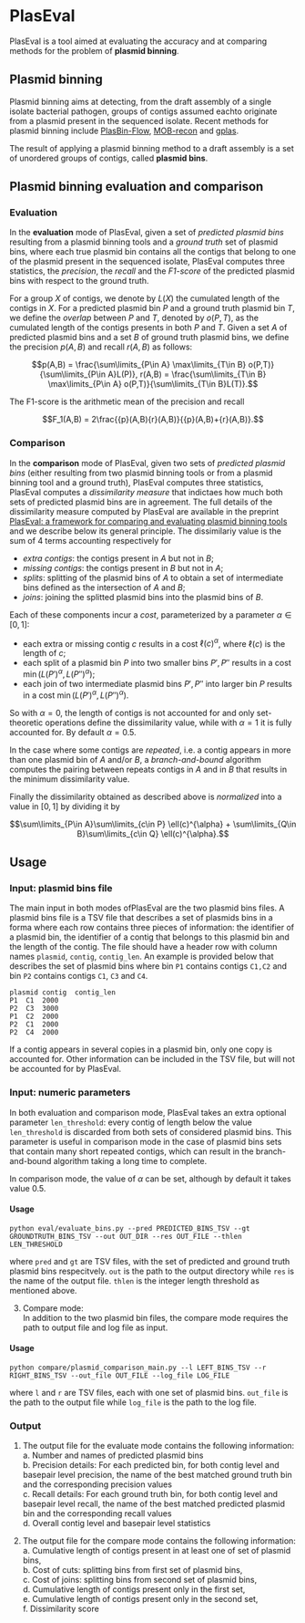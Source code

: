 # PlasEval

PlasEval is a tool aimed at evaluating the accuracy and at comparing methods for the problem of **plasmid binning**.

## Plasmid binning

Plasmid binning aims at detecting, from the draft assembly of a single isolate bacterial pathogen, groups of contigs assumed eachto originate from a plasmid present in the sequenced isolate. Recent methods for plasmid binning include <a href="https://github.com/cchauve/PlasBin-flow">PlasBin-Flow</a>, <a href="https://github.com/phac-nml/mob-suite">MOB-recon</a> and <a href="https://gitlab.com/sirarredondo/gplas">gplas</a>.

The result of applying a plasmid binning method to a draft assembly is a set of unordered groups of contigs, called **plasmid bins**.

## Plasmid binning evaluation and comparison

### Evaluation
In the **evaluation** mode of PlasEval, given a set of *predicted plasmid bins* resulting from a plasmid binning tools and a *ground truth* set of plasmid bins, where each true plasmid bin contains all the contigs that belong to one of the plasmid present in the sequenced isolate, PlasEval computes three statistics, the *precision*, the *recall* and the *F1-score* of the predicted plasmid bins with respect to the ground truth.

For a group $`X`$ of contigs, we denote by $`L(X)`$ the cumulated length of the contigs in $`X`$. 
For a predicted plasmid bin $`P`$ and a ground truth plasmid bin $`T`$, we define the *overlap* between $`P`$ and $`T`$, denoted by $`o(P,T)`$, as the cumulated length of the contigs presents in both $`P`$ and $`T`$.
Given a set $`A`$ of predicted plasmid bins and a set $`B`$ of ground truth plasmid bins, we define the precision $`p(A,B)`$ and recall $`r(A,B)`$ as follows:
```math
p(A,B) = \frac{\sum\limits_{P\in A} \max\limits_{T\in B} o(P,T)}{\sum\limits_{P\in A}L(P)}, r(A,B) = \frac{\sum\limits_{T\in B} \max\limits_{P\in A} o(P,T)}{\sum\limits_{T\in B}L(T)}.
```  

The F1-score is the arithmetic mean of the precision and recall
```math
F_1(A,B) = 2\frac{{p}(A,B){r}(A,B)}{{p}(A,B)+{r}(A,B)}.
```  

### Comparison
In the **comparison** mode of PlasEval, given two sets of *predicted plasmid bins* (either resulting from two plasmid binning tools or from a plasmid binning tool and a ground truth), PlasEval computes three statistics, PlasEval computes a *dissimilarity measure* that indictaes how much both sets of predicted plasmid bins are in agreement. 
The full details of the dissimilarity measure computed by PlasEval are available in the preprint <a href="">PlasEval: a framework for comparing and evaluating plasmid binning tools</a> and we describe below its general principle.
The dissimilariy value is the sum of 4 terms accounting respectively for
- *extra contigs*: the contigs present in $`A`$ but not in $`B`$;
- *missing contigs*: the contigs present in $`B`$ but not in $`A`$;
- *splits*: splitting of the plasmid bins of $`A`$ to obtain a set of intermediate bins defined as the intersection of $`A`$ and $`B`$;
- *joins*: joining the splitted plasmid bins into the plasmid bins of $`B`$.

Each of these components incur a *cost*, parameterized by a parameter $`\alpha \in [0,1]`$:
- each extra or missing contig $`c`$ results in a cost $`\ell(c)^\alpha`$, where $`\ell(c)`$ is the length of $`c`$;
- each split of a plasmid bin $`P`$ into two smaller bins $`P',P''`$ results in a cost $`\min(L(P')^\alpha,L(P'')^\alpha)`$;
- each join of two intermediate plasmid bins $`P',P''`$ into  larger bin $`P`$ results in a cost $`\min(L(P')^\alpha,L(P'')^\alpha)`$.
 
So with $`\alpha=0`$, the length of contigs is not accounted for and only set-theoretic operations define the dissimilarity value, while with $`\alpha=1`$ it is fully accounted for.
By default $`\alpha=0.5`$.

In the case where some contigs are *repeated*, i.e. a contig appears in more than one plasmid bin of $`A`$ and/or $`B`$, a *branch-and-bound* algorithm computes the pairing between repeats contigs in $`A`$ and in $`B`$ that results in the minimum dissimilarity value.

Finally the dissimilarity obtained as described above is *normalized* into a value in $`[0,1]`$ by dividing it by 
```math
\sum\limits_{P\in A}\sum\limits_{c\in P} \ell(c)^{\alpha} + \sum\limits_{Q\in B}\sum\limits_{c\in Q} \ell(c)^{\alpha}.
```
  
## Usage

### Input: plasmid bins file

The main input in both modes ofPlasEval are the two plasmid bins files. 
A plasmid bins file is a TSV file that describes a set of plasmids bins in a forma where each row contains three pieces of information: the identifier of a plasmid bin, the identifier of a contig that belongs to this plasmid bin and the length of the contig.
The file should have a header row with column names `plasmid`, `contig`, `contig_len`. 
An example is provided below that describes the set of plasmid bins where bin `P1` contains contigs `C1,C2` and bin `P2` contains contigs `C1`, `C3` and `C4`.
```
plasmid	contig 	contig_len
P1	C1 	2000
P2	C3 	3000
P1	C2 	2000
P2	C1	2000
P2	C4	2000
```

If a contig appears in several copies in a plasmid bin, only one copy is accounted for.
Other information can be included in the TSV file, but will not be accounted for by PlasEval.

### Input: numeric parameters

In both evaluation and comparison mode, PlasEval takes an extra optional parameter `len_threshold`: every contig of length below the value `len_threshold` is discarded from both sets of considered plasmid bins. This parameter is useful in comparison mode in the case of plasmid bins sets that contain many short repeated contigs, which can result in the branch-and-bound algorithm taking a long time to complete.

In comparison mode, the value of $\alpha$ can be set, although by default it takes value $0.5$.

#### Usage
```
python eval/evaluate_bins.py --pred PREDICTED_BINS_TSV --gt GROUNDTRUTH_BINS_TSV --out OUT_DIR --res OUT_FILE --thlen LEN_THRESHOLD
```
where `pred` and `gt` are TSV files, with the set of predicted and ground truth plasmid bins respecitvely. `out` is the path to the output directory while `res` is the name of the output file. `thlen` is the integer length threshold as mentioned above.

3. Compare mode: <br/>
In addition to the two plasmid bin files, the compare mode requires the path to output file and log file as input.

#### Usage
```
python compare/plasmid_comparison_main.py --l LEFT_BINS_TSV --r RIGHT_BINS_TSV --out_file OUT_FILE --log_file LOG_FILE
```
where `l` and `r` are TSV files, each with one set of plasmid bins. `out_file` is the path to the output file while `log_file` is the path to the log file.

### Output
1. The output file for the evaluate mode contains the following information:<br/>
	a. Number and names of predicted plasmid bins <br/>
	b. Precision details: For each predicted bin, for both contig level and basepair level precision, the name of the best matched ground truth bin and the corresponding precision values <br/> 
	c. Recall details: For each ground truth bin, for both contig level and basepair level recall, the name of the best matched predicted plasmid bin and the corresponding recall values <br/> 
	d. Overall contig level and basepair level statistics

2. The output file for the compare mode contains the following information:<br/>
	a. Cumulative length of contigs present in at least one of set of plasmid bins,<br/>
	b. Cost of cuts: splitting bins from first set of plasmid bins,<br/>
	c. Cost of joins: splitting bins from second set of plasmid bins,<br/>
	d. Cumulative length of contigs present only in the first set,<br/>
	e. Cumulative length of contigs present only in the second set,<br/>
	f. Dissimilarity score
